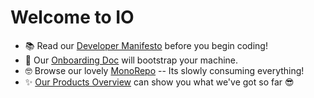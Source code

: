 # Welcome to IO

- 📚 Read our [Developer Manifesto](https://github.com/infiniteobjects/.github/blob/main/CONTRIBUTING.md) before you begin coding!
- 🚀 Our [Onboarding Doc](https://github.com/infiniteobjects/.github/blob/main/ONBOARDING.md) will bootstrap your machine.
- 🤓 Browse our lovely [MonoRepo](https://github.com/infiniteobjects/stack) -- Its slowly consuming everything!
- ✨ [Our Products Overview](https://docs.google.com/document/d/1Zeexj_N7ACkXIdXEn0E2LafOTjvXL8pobhM9dr5aVw8/edit) can show you what we've got so far 😎

